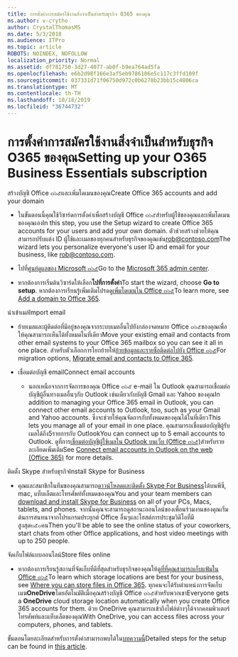 ```yaml
---
title: การตั้งค่าการสมัครใช้งานสิ่งจำเป็นสำหรับธุรกิจ O365 ของคุณ
ms.author: v-crytho
author: CrystalThomasMS
ms.date: 5/3/2018
ms.audience: ITPro
ms.topic: article
ROBOTS: NOINDEX, NOFOLLOW
localization_priority: Normal
ms.assetid: df781750-3d27-4077-ab0f-b9ea764ad5fa
ms.openlocfilehash: e6b2d98f166e3af5eb9786106e5c117c3ffd109f
ms.sourcegitcommit: 037331d71f06750d972c0b6278b23bb15c4806ca
ms.translationtype: MT
ms.contentlocale: th-TH
ms.lasthandoff: 10/18/2019
ms.locfileid: "36744732"
---
```

# <a name="setting-up-your-o365-business-essentials-subscription"></a><span data-ttu-id="4424e-102">การตั้งค่าการสมัครใช้งานสิ่งจำเป็นสำหรับธุรกิจ O365 ของคุณ</span><span class="sxs-lookup"><span data-stu-id="4424e-102">Setting up your O365 Business Essentials subscription</span></span>

<span data-ttu-id="4424e-103">สร้างบัญชี Office ๓๖๕และเพิ่มโดเมนของคุณ</span><span class="sxs-lookup"><span data-stu-id="4424e-103">Create Office 365 accounts and add your domain</span></span>
  
- <span data-ttu-id="4424e-104">ในขั้นตอนนี้คุณใช้วิซาร์ดการตั้งค่าเพื่อสร้างบัญชี Office ๓๖๕สำหรับผู้ใช้ของคุณและเพิ่มโดเมนของคุณเอง</span><span class="sxs-lookup"><span data-stu-id="4424e-104">In this step, you use the Setup wizard to create Office 365 accounts for your users and add your own domain.</span></span> <span data-ttu-id="4424e-105">ตัวช่วยสร้างช่วยให้คุณสามารถปรับแต่ง ID ผู้ใช้และเมลของทุกคนสำหรับธุรกิจของคุณเช่น[rob@contoso.com](mailto:rob@contoso.com)</span><span class="sxs-lookup"><span data-stu-id="4424e-105">The wizard lets you personalize everyone's user ID and email for your business, like [rob@contoso.com](mailto:rob@contoso.com).</span></span>
    
- <span data-ttu-id="4424e-106">ไปที่[ศูนย์ดูแลของ Microsoft ๓๖๕](https://login.partner.microsoftonline.cn/)</span><span class="sxs-lookup"><span data-stu-id="4424e-106">Go to the [Microsoft 365 admin center](https://login.partner.microsoftonline.cn/).</span></span>
    
- <span data-ttu-id="4424e-107">หากต้องการเริ่มต้นวิซาร์ดให้เลือก**ไปที่การตั้งค่า**</span><span class="sxs-lookup"><span data-stu-id="4424e-107">To start the wizard, choose **Go to setup**.</span></span> <span data-ttu-id="4424e-108">หากต้องการเรียนรู้เพิ่มเติมโปรดดู[เพิ่มโดเมนใน Office ๓๖๕](https://docs.microsoft.com/office365/admin/setup/add-domain)</span><span class="sxs-lookup"><span data-stu-id="4424e-108">To learn more, see [Add a domain to Office 365](https://docs.microsoft.com/office365/admin/setup/add-domain).</span></span>
    
<span data-ttu-id="4424e-109">นำเข้าเมล์</span><span class="sxs-lookup"><span data-stu-id="4424e-109">Import email</span></span>
  
- <span data-ttu-id="4424e-110">ย้ายเมลและผู้ติดต่อที่มีอยู่ของคุณจากระบบเมลอื่นไปยังกล่องจดหมาย Office ๓๖๕ของคุณเพื่อให้คุณสามารถเห็นได้ทั้งหมดในที่เดียว</span><span class="sxs-lookup"><span data-stu-id="4424e-110">Move your existing email and contacts from other email systems to your Office 365 mailbox so you can see it all in one place.</span></span> <span data-ttu-id="4424e-111">สำหรับตัวเลือกการโยกย้ายให้[ย้ายข้อมูลและรายชื่อติดต่อไปยัง Office ๓๖๕](https://docs.microsoft.com/office365/admin/setup/migrate-email-and-contacts-admin)</span><span class="sxs-lookup"><span data-stu-id="4424e-111">For migration options, [Migrate email and contacts to Office 365](https://docs.microsoft.com/office365/admin/setup/migrate-email-and-contacts-admin).</span></span>
    
- <span data-ttu-id="4424e-112">เชื่อมต่อบัญชี email</span><span class="sxs-lookup"><span data-stu-id="4424e-112">Connect email accounts</span></span>
    
  - <span data-ttu-id="4424e-113">นอกเหนือจากการจัดการของคุณ Office ๓๖๕ e-mail ใน Outlook คุณสามารถเชื่อมต่อบัญชีผู้อื่นทางเมลอื่นๆกับ Outlook เช่นเดียวกับบัญชี Gmail และ Yahoo ของคุณ</span><span class="sxs-lookup"><span data-stu-id="4424e-113">In addition to managing your Office 365 email in Outlook, you can connect other email accounts to Outlook, too, such as your Gmail and Yahoo accounts.</span></span> <span data-ttu-id="4424e-114">ซึ่งจะช่วยให้คุณจัดการกับทั้งหมดของคุณได้ในที่เดียว</span><span class="sxs-lookup"><span data-stu-id="4424e-114">This lets you manage all of your email in one place.</span></span> <span data-ttu-id="4424e-115">คุณสามารถเชื่อมต่อบัญชีผู้รับเมลได้ถึง5รายการกับ Outlook</span><span class="sxs-lookup"><span data-stu-id="4424e-115">You can connect up to 5 email accounts to Outlook.</span></span> <span data-ttu-id="4424e-116">ดูที่การ[เชื่อมต่อบัญชีผู้ใช้เมลใน Outlook บนเว็บ (Office ๓๖๕)](https://support.office.com/Article/Connect-email-accounts-in-Outlook-on-the-web-Office-365-d7012ff0-924f-4f78-8aca-c3912d886c4d)สำหรับรายละเอียดเพิ่มเติม</span><span class="sxs-lookup"><span data-stu-id="4424e-116">See [Connect email accounts in Outlook on the web (Office 365)](https://support.office.com/Article/Connect-email-accounts-in-Outlook-on-the-web-Office-365-d7012ff0-924f-4f78-8aca-c3912d886c4d) for more details.</span></span> 
    
<span data-ttu-id="4424e-117">ติดตั้ง Skype สำหรับธุรกิจ</span><span class="sxs-lookup"><span data-stu-id="4424e-117">Install Skype for Business</span></span>
  
- <span data-ttu-id="4424e-118">คุณและสมาชิกในทีมของคุณสามารถ[ดาวน์โหลดและติดตั้ง Skype For Business](https://support.office.com/Article/download-and-install-Skype-for-Business-8a0d4da8-9d58-44f9-9759-5c8f340cb3fb)ได้บนพีซี, mac, แท็บเล็ตและโทรศัพท์ทั้งหมดของคุณ</span><span class="sxs-lookup"><span data-stu-id="4424e-118">You and your team members can [download and install Skype for Business](https://support.office.com/Article/download-and-install-Skype-for-Business-8a0d4da8-9d58-44f9-9759-5c8f340cb3fb) on all of your PCs, Macs, tablets, and phones.</span></span> <span data-ttu-id="4424e-119">จากนั้นคุณจะสามารถดูสถานะออนไลน์ของเพื่อนร่วมงานของคุณเริ่มต้นการสนทนาจากโปรแกรมประยุกต์ Office อื่นๆและโฮสต์การประชุมวิดีโอที่มีสูงสุด๒๕๐คน</span><span class="sxs-lookup"><span data-stu-id="4424e-119">Then you'll be able to see the online status of your coworkers, start chats from other Office applications, and host video meetings with up to 250 people.</span></span> 
    
<span data-ttu-id="4424e-120">จัดเก็บไฟล์แบบออนไลน์</span><span class="sxs-lookup"><span data-stu-id="4424e-120">Store files online</span></span>
  
- <span data-ttu-id="4424e-121">หากต้องการเรียนรู้สถานที่จัดเก็บที่ดีที่สุดสำหรับธุรกิจของคุณให้ดู[ที่ที่คุณสามารถเก็บแฟ้มใน Office ๓๖๕](https://support.office.com/article/c7c20284-bc94-47f4-9728-d28e9daf0790.aspx)</span><span class="sxs-lookup"><span data-stu-id="4424e-121">To learn which storage locations are best for your business, see [Where you can store files in Office 365](https://support.office.com/article/c7c20284-bc94-47f4-9728-d28e9daf0790.aspx).</span></span> <span data-ttu-id="4424e-122">ทุกคนจะได้รับตำแหน่งการจัดเก็บเมฆ**OneDrive**โดยอัตโนมัติเมื่อคุณสร้างบัญชี Office ๓๖๕สำหรับพวกเขา</span><span class="sxs-lookup"><span data-stu-id="4424e-122">Everyone gets a **OneDrive** cloud storage location automatically when you create Office 365 accounts for them.</span></span> <span data-ttu-id="4424e-123">ด้วย OneDrive คุณสามารถเข้าถึงไฟล์ต่างๆได้จากคอมพิวเตอร์โทรศัพท์และแท็บเล็ตของคุณ</span><span class="sxs-lookup"><span data-stu-id="4424e-123">With OneDrive, you can access files across your computers, phones, and tablets.</span></span> 
    
<span data-ttu-id="4424e-124">ขั้นตอนโดยละเอียดสำหรับการตั้งค่าสามารถพบได้ใน[บทความนี้](https://docs.microsoft.com/office365/admin/setup/setup)</span><span class="sxs-lookup"><span data-stu-id="4424e-124">Detailed steps for the setup can be found in [this article](https://docs.microsoft.com/office365/admin/setup/setup).</span></span>
  

